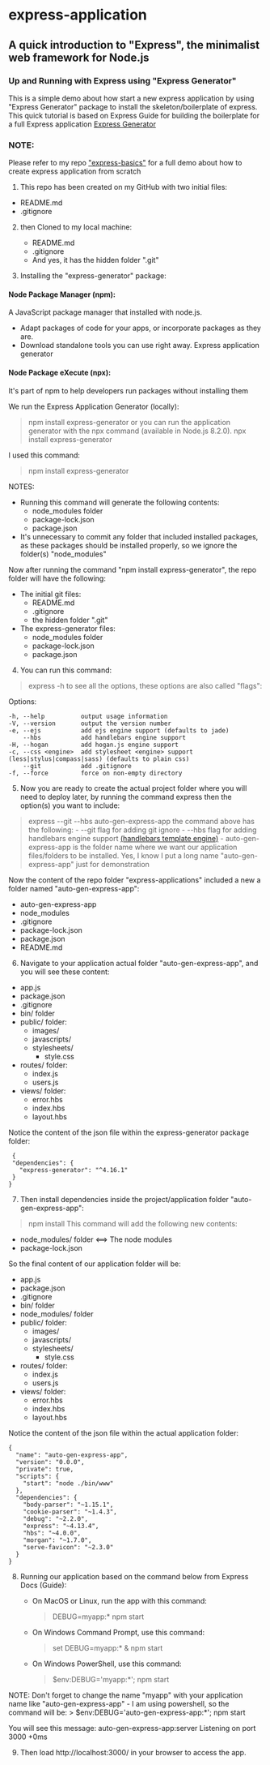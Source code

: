 # express-application
## A quick introduction to "Express", the minimalist web framework for Node.js
### Up and Running with Express using "Express Generator"

This is a simple demo about how start a new express application by using "Express Generator" package to install the skeleton/boilerplate of express. This quick tutorial is based on Express Guide for building the boilerplate for a full Express application [Express Generator](https://expressjs.com/en/starter/generator.html)

### NOTE:
Please refer to my repo ["express-basics"](https://github.com/anmarjarjees/express-basics) for a full demo about how to create express application from scratch

1. This repo has been created on my GitHub with two initial files:
- README.md
- .gitignore

2. then Cloned to my local machine:
    - README.md
    - .gitignore
    -  And yes, it has the hidden folder ".git"

3. Installing the "express-generator" package:
#### Node Package Manager (npm):
A JavaScript package manager that installed with node.js.
- Adapt packages of code for your apps, or incorporate packages as they are.
- Download standalone tools you can use right away.
Express application generator

#### Node Package eXecute (npx):
It's part of npm to help developers run packages without installing them

We run the Express Application Generator (locally):
> npm install express-generator
or you can run the application generator with the npx command (available in Node.js 8.2.0).
> npx install express-generator

I used this command:
> npm install express-generator

NOTES: 
- Running this command will generate the following contents:
  - node_modules folder
  - package-lock.json
  - package.json
- It's unnecessary to commit any folder that included installed packages, as these packages should be installed properly, so we ignore the folder(s) "node_modules"

Now after running the command "npm install express-generator", the repo folder will have the following:
- The initial git files:
    - README.md
    - .gitignore
    - the hidden folder ".git"
- The express-generator files:
    - node_modules folder
    - package-lock.json
    - package.json 

4. You can run this command:
> express -h 
to see all the options, these options are also called "flags":

  Options:

    -h, --help          output usage information
    -V, --version       output the version number
    -e, --ejs           add ejs engine support (defaults to jade)
        --hbs           add handlebars engine support
    -H, --hogan         add hogan.js engine support
    -c, --css <engine>  add stylesheet <engine> support (less|stylus|compass|sass) (defaults to plain css)
        --git           add .gitignore
    -f, --force         force on non-empty directory

5. Now you are ready to create the actual project folder where you will need to deploy later, by running the command express then the option(s) you want to include:
> express --git --hbs auto-gen-express-app
the command above has the following:
    - --git flag for adding git ignore
    - --hbs flag for adding handlebars engine support [(handlebars template engine)](https://handlebarsjs.com/)
    - auto-gen-express-app is the folder name where we want our application files/folders to be installed. Yes, I know I put a long name "auto-gen-express-app" just for demonstration

Now the content of the repo folder "express-applications" included a new a folder named "auto-gen-express-app":
- auto-gen-express-app
- node_modules
- .gitignore
- package-lock.json
- package.json
- README.md

6. Navigate to your application actual folder "auto-gen-express-app", and you will see these content:
- app.js  
- package.json  
- .gitignore
- bin/ folder 
- public/ folder:
    - images/  
    - javascripts/  
    - stylesheets/
        - style.css
- routes/ folder:
    - index.js  
    - users.js
- views/ folder:
   - error.hbs  
   - index.hbs  
   - layout.hbs

 Notice the content of the json file within the express-generator package folder:
 ```
  {
  "dependencies": {
    "express-generator": "^4.16.1"
  }
}
```

7. Then install dependencies inside the project/application folder "auto-gen-express-app":
> npm install
This command will add the following new contents:
- node_modules/ folder <==> The node modules 
- package-lock.json

So the final content of our application folder will be:
- app.js  
- package.json  
- .gitignore
- bin/ folder 
- node_modules/ folder
- public/ folder:
    - images/  
    - javascripts/  
    - stylesheets/
        - style.css
- routes/ folder:
    - index.js  
    - users.js
- views/ folder:
   - error.hbs  
   - index.hbs  
   - layout.hbs

Notice the content of the json file within the actual application folder:
```
{
  "name": "auto-gen-express-app",
  "version": "0.0.0",
  "private": true,
  "scripts": {
    "start": "node ./bin/www"
  },
  "dependencies": {
    "body-parser": "~1.15.1",
    "cookie-parser": "~1.4.3",
    "debug": "~2.2.0",
    "express": "~4.13.4",
    "hbs": "~4.0.0",
    "morgan": "~1.7.0",
    "serve-favicon": "~2.3.0"
  }
}
```
8. Running our application based on the command below from Express Docs (Guide):
    - On MacOS or Linux, run the app with this command:
        > DEBUG=myapp:* npm start
    
    - On Windows Command Prompt, use this command:
        > set DEBUG=myapp:* & npm start

    - On Windows PowerShell, use this command:
        > $env:DEBUG='myapp:*'; npm start
    
NOTE: Don't forget to change the name "myapp" with your application name like "auto-gen-express-app"
    - I am using powershell, so the command will be:
        > $env:DEBUG='auto-gen-express-app:*'; npm start

You will see this message: auto-gen-express-app:server Listening on port 3000 +0ms

9. Then load http://localhost:3000/ in your browser to access the app.
